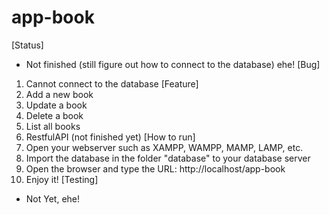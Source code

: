 # app-book
[Status]
- Not finished (still figure out how to connect to the database) ehe!
[Bug]
1. Cannot connect to the database
[Feature]
1. Add a new book
2. Update a book
3. Delete a book
4. List all books
5. RestfulAPI (not finished yet)
[How to run]
1. Open your webserver such as XAMPP, WAMPP, MAMP, LAMP, etc.
2. Import the database in the folder "database" to your database server
3. Open the browser and type the URL: http://localhost/app-book
4. Enjoy it!
[Testing]
- Not Yet, ehe!
```